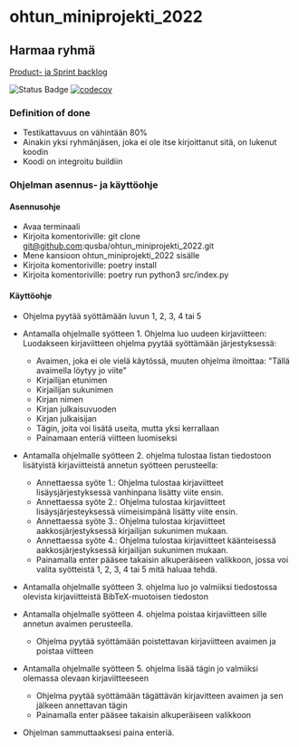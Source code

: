 # ohtun_miniprojekti_2022
## Harmaa ryhmä

[Product- ja Sprint backlog](https://docs.google.com/spreadsheets/d/1dSeB2DVMEAkoBBqOm-5AjHcTrGz0yfAUg2ushvxjXvA/edit#gid=0)

![Status Badge](https://github.com/qusba/ohtun_miniprojekti_2022/workflows/CI/badge.svg)
[![codecov](https://codecov.io/gh/qusba/ohtun_miniprojekti_2022/branch/main/graph/badge.svg?token=X48HWMD7NB)](https://codecov.io/gh/qusba/ohtun_miniprojekti_2022)
### Definition of done
* Testikattavuus on vähintään 80%
* Ainakin yksi ryhmänjäsen, joka ei ole itse kirjoittanut sitä, on lukenut koodin
* Koodi on integroitu buildiin


### Ohjelman asennus- ja käyttöohje

#### Asennusohje
* Avaa terminaali
* Kirjoita komentoriville: git clone git@github.com:qusba/ohtun_miniprojekti_2022.git
* Mene kansioon ohtun_miniprojekti_2022 sisälle
* Kirjoita komentoriville: poetry install
* Kirjoita komentoriville: poetry run python3 src/index.py

#### Käyttöohje
* Ohjelma pyytää syöttämään luvun 1, 2, 3, 4 tai 5
* Antamalla ohjelmalle syötteen 1. Ohjelma luo uudeen kirjaviitteen: Luodakseen kirjaviitteen ohjelma pyytää syöttämään järjestyksessä:
    * Avaimen, joka ei ole vielä käytössä, muuten ohjelma ilmoittaa: "Tällä avaimella löytyy jo viite"
    * Kirjailijan etunimen
    * Kirjailijan sukunimen
    * Kirjan nimen
    * Kirjan julkaisuvuoden
    * Kirjan julkaisijan
    * Tägin, joita voi lisätä useita, mutta yksi kerrallaan
    * Painamaan enteriä viitteen luomiseksi

* Antamalla ohjelmalle syötteen 2. ohjelma tulostaa listan tiedostoon lisätyistä kirjaviitteistä annetun syötteen perusteella:
    * Annettaessa syöte 1.: Ohjelma tulostaa kirjaviitteet lisäysjärjestyksessä vanhinpana lisätty viite ensin.
    * Annettaessa syöte 2.: Ohjelma tulostaa kirjaviitteet lisäysjärjesteyksessä viimeisimpänä lisätty viite ensin.
    * Annettaessa syöte 3.: Ohjelma tulostaa kirjaviitteet aakkosjärjestyksessä kirjailijan sukunimen mukaan.
    * Annettaessa syöte 4.: Ohjelma tulostaa kirjaviitteet käänteisessä aakkosjärjestyksessä kirjailijan sukunimen mukaan.
    * Painamalla enter pääsee takaisin alkuperäiseen valikkoon, jossa voi valita syötteistä 1, 2, 3, 4 tai 5 mitä haluaa tehdä.

* Antamalla ohjelmalle syötteen 3. ohjelma luo jo valmiiksi tiedostossa olevista kirjaviitteistä BibTeX-muotoisen tiedoston

* Antamalla ohjelmalle syötteen 4. ohjelma poistaa kirjaviitteen sille annetun avaimen perusteella.
    * Ohjelma pyytää syöttämään poistettavan kirjaviitteen avaimen ja poistaa viitteen

* Antamalla ohjelmalle syötteen 5. ohjelma lisää tägin jo valmiiksi olemassa olevaan kirjaviitteeseen
    * Ohjelma pyytää syöttämään tägättävän kirjavitteen avaimen ja sen jälkeen annettavan tägin
    * Painamalla enter pääsee takaisin alkuperäiseen valikkoon

* Ohjelman sammuttaaksesi paina enteriä.
